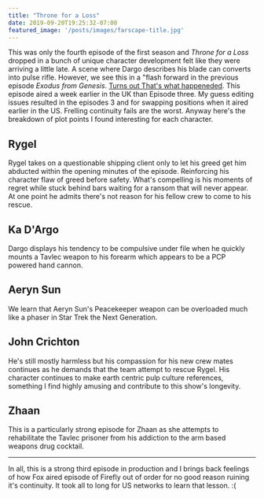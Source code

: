 ```yaml
---
title: "Throne for a Loss"
date: 2019-09-20T19:25:32-07:00
featured_image: '/posts/images/farscape-title.jpg'
---
```

This was only the fourth episode of the first season and *Throne for a Loss* dropped in a bunch of unique character development felt like they were arriving a little late. A scene where Dargo describes his blade can converts into pulse rifle. However, we see this in a "flash forward in the previous episode *Exodus from Genesis*. [Turns out That's what happeneded](https://en.wikipedia.org/wiki/List_of_Farscape_episodes#Season_1_(1999%E2%80%932000)"Wikipedia"). This episode aired a week earlier in the UK than Episode three. My guess editing issues resulted in the episodes 3 and for swapping positions when it aired earlier in the US. Frelling continuity fails are the worst. Anyway here's the breakdown of plot points I found interesting for each character.

## Rygel

Rygel takes on a questionable shipping client only to let his greed get him abducted within the opening minutes of the episode. Reinforcing his character flaw of greed before safety. What's compelling is his moments of regret while stuck behind bars waiting for a ransom that will never appear. At one point he admits there's not reason for his fellow crew to come to his rescue.

## Ka D'Argo

Dargo displays his tendency to be compulsive under file when he quickly mounts a Tavlec weapon to his forearm which appears to be a PCP powered hand cannon.

## Aeryn Sun

We learn that Aeryn Sun's Peacekeeper weapon can be overloaded much like a phaser in Star Trek the Next Generation.

## John Crichton 

He's still mostly harmless but his compassion for his new crew mates continues as he demands that the team attempt to rescue Rygel. His character continues to make earth centric pulp culture references, something I find highly amusing and contribute to this show's longevity.

## Zhaan

This is a particularly strong episode for Zhaan as she attempts to rehabilitate the Tavlec prisoner from his addiction to the arm based weapons drug cocktail.

* * * 

In all, this is a strong third episode in production and I brings back feelings of how Fox aired episode of Firefly out of order for no good reason ruining it's continuity. It took all to long for US networks to learn that lesson. :(

